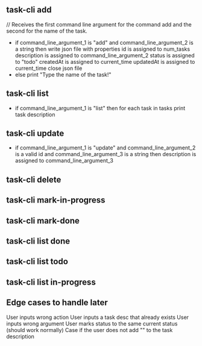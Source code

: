 ## task-cli add
// Receives the first command line argument for the command add and the second for the name of the task.

- if command_line_argument_1 is "add" and command_line_argument_2 is a string then
  write json file with properties
    id is assigned to num_tasks
    description is assigned to command_line_argument_2
    status is assigned to "todo"
    createdAt is assigned to current_time
    updatedAt is assigned to current_time
  close json file
- else
  print "Type the name of the task!"

## task-cli list

- if command_line_argument_1 is "list" then
  for each task in tasks
    print task description

## task-cli update

- if command_line_argument_1 is "update" and command_line_argument_2 is a valid id and command_line_argument_3 is a string then
  description is assigned to command_line_argument_3

## task-cli delete

## task-cli mark-in-progress

## task-cli mark-done

## task-cli list done

## task-cli list todo

## task-cli list in-progress

## Edge cases to handle later

User inputs wrong action
User inputs a task desc that already exists
User inputs wrong argument
User marks status to the same current status (should work normally)
Case if the user does not add "" to the task description